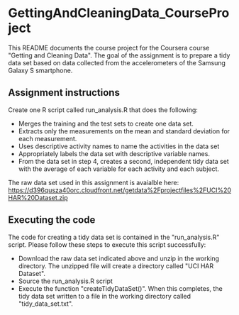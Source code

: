 # GettingAndCleaningData_CourseProject
This README documents the course project for the Coursera course "Getting and Cleaning Data". The goal of the assignment is to prepare a tidy data set based on data collected from the accelerometers of the Samsung Galaxy S smartphone.

## Assignment instructions
Create one R script called run_analysis.R that does the following:
* Merges the training and the test sets to create one data set.
* Extracts only the measurements on the mean and standard deviation for each measurement. 
* Uses descriptive activity names to name the activities in the data set
* Appropriately labels the data set with descriptive variable names. 
* From the data set in step 4, creates a second, independent tidy data set with the average of each variable for each activity and each subject.

The raw data set used in this assignment is avaialble here: https://d396qusza40orc.cloudfront.net/getdata%2Fprojectfiles%2FUCI%20HAR%20Dataset.zip 

## Executing the code
The code for creating a tidy data set is contained in the "run_analysis.R" script. Please follow these steps to execute this script successfully: 
* Download the raw data set indicated above and unzip in the working directory. The unzipped file will create a directory called "UCI HAR Dataset". 
* Source the run_analysis.R script
* Execute the function "createTidyDataSet()". When this completes, the tidy data set written to a file in the working directory called "tidy_data_set.txt". 



